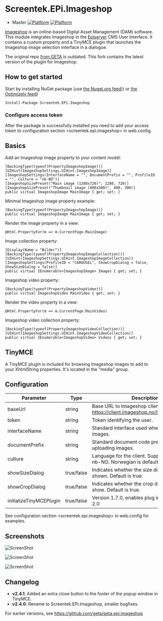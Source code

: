 # Screentek.EPi.Imageshop

- Master
  [![Platform](https://img.shields.io/badge/Platform-.NET%204.6.1-blue.svg?style=flat)](https://msdn.microsoft.com/en-us/library/w0x726c2%28v=vs.110%29.aspx)
  [![Platform](https://img.shields.io/badge/Episerver-%2011-orange.svg?style=flat)](http://world.episerver.com/cms/)

[Imageshop](http://www.imageshop.org) is an online-based Digital Asset Management (DAM) software. This module integrates Imageshop in the [Episerver](http://www.episerver.com) CMS User Interface. It contains a custom property and a TinyMCE plugin that launches the Imageshop image selection interface in a dialogue.

The original repo [from GETA](https://github.com/geta/geta.epi.imageshop) is outdated. This fork contains the latest version of the plugin for Imageshop.

## How to get started

Start by installing NuGet package (use [the Nuget.org feed](https://www.nuget.org/packages/Screentek.EPi.Imageshop/))) or [the Optimizely feed](https://nuget.optimizely.com/package/?id=Screentek.EPi.Imageshop))

    Install-Package Screentek.EPi.Imageshop

### Configure access token

After the package is successfully installed you need to add your access token to configuration section &lt;screentek.epi.imageshop&gt; in web.config.

## Basics

Add an Imageshop image property to your content model:

    [BackingType(typeof(PropertyImageshopImage))]
    [UIHint(ImageshopSettings.UIHint.ImageshopImage)]
    [ImageshopSettings(InterfaceName = "", DocumentPrefix = "", ProfileID = "", Culture = "nb-NO")]
    [ImageshopSizePreset("Main image (1280x720)", 1280, 720)]
    [ImageshopSizePreset("Thumbnail image (400x300)", 400, 300)]
    public virtual ImageshopImage MainImage { get; set; }

Minimal Imageshop image property example:

    [BackingType(typeof(PropertyImageshopImage))]
    public virtual ImageshopImage MainImage { get; set; }

Render the image property in a view:

    @Html.PropertyFor(m => m.CurrentPage.MainImage)

Image collection property:

    [Display(Name = "Bilder")]
    [BackingType(typeof(PropertyImageshopImageCollection))]
    [UIHint(ImageshopSettings.UIHint.ImageshopImageCollection)]
    [ImageshopSettings(ProfileID = "CAROUSEL", ShowCropDialog = false, ShowSizeDialog = false)]
    public virtual IEnumerable<ImageshopImage> Images { get; set; }

Imageshop video property:

    [BackingType(typeof(PropertyImageshopVideo))]
    public virtual ImageshopVideo MainVideo { get; set; }

Render the video property in a view:

    @Html.PropertyFor(m => m.CurrentPage.MainVideo)

Imageshop video collection property:

    [BackingType(typeof(PropertyImageshopVideoCollection))]
    [UIHint(ImageshopSettings.UIHint.ImageshopVideoCollection)]
    public virtual IEnumerable<ImageshopVideo> Videos { get; set; }

## TinyMCE

A TinyMCE plugin is included for browsing Imageshop images to add to your XhtmlString properties. It's located in the "media" group.

## Configuration

| Parameter               | Type       | Description                                                                            |
| ----------------------- | ---------- | -------------------------------------------------------------------------------------- |
| baseUrl                 | string     | Base URL to Imageshop client. Default is https://client.imageshop.no/InsertImage2.aspx |
| token                   | string     | Token identifying the user.                                                            |
| interfaceName           | string     | Standard interface used when searching images.                                         |
| documentPrefix          | string     | Standard document code prefix used when uploading images.                              |
| culture                 | string     | Language for the client. Supports en-US and nb-NO. Norwegian is default (nb-NO).       |
| showSizeDialog          | true/false | Indicates whether the size dialogue should be shown. Default is true.                  |
| showCropDialog          | true/false | Indicates whether the crop dialogue should be show. Default is true.                   |
| initializeTinyMCEPlugin | true/false | Version 1.7.0, enables plug in for TinyMCE v > 2.0                                     |

See configuration section &lt;screentek.epi.imageshop&gt; in web.config for examples.

## Screenshots

![ScreenShot](https://raw.githubusercontent.com/hognescreentek/Geta.EPi.Imageshop/master/docs/epi-dialogue.jpg)

![ScreenShot](https://raw.githubusercontent.com/hognescreentek/Geta.EPi.Imageshop/master/docs/imageshop-selection.jpg)

![ScreenShot](https://raw.githubusercontent.com/hognescreentek/Geta.EPi.Imageshop/master/docs/tinymce-plugin.jpg)

## Changelog

- **v2.4.1**: Added an extra close button to the footer of the popup window in TinyMCE.
- **v2.4.0**: Rename to Screentek.EPi.Imageshop, smaller bugfixes.

For earlier versions, see https://github.com/geta/geta.epi.imageshop
